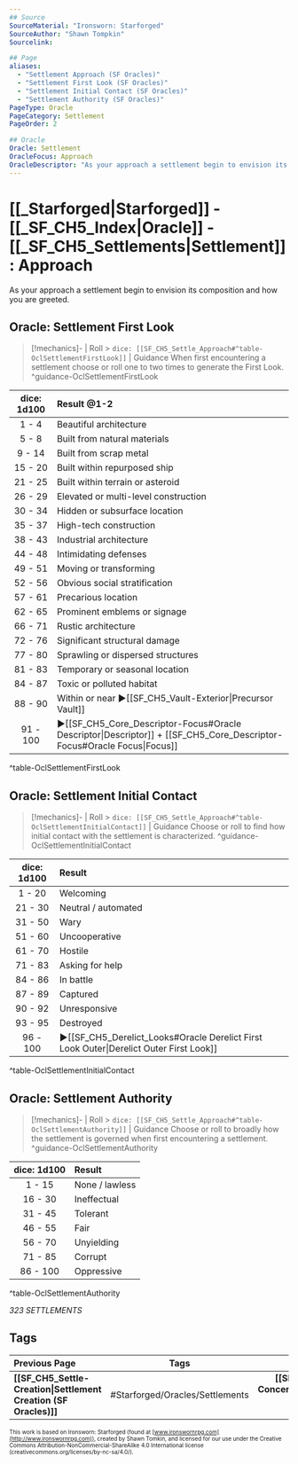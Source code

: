 ```yaml
---
## Source
SourceMaterial: "Ironsworn: Starforged"
SourceAuthor: "Shawn Tompkin"
Sourcelink: 

## Page
aliases:
  - "Settlement Approach (SF Oracles)"
  - "Settlement First Look (SF Oracles)"
  - "Settlement Initial Contact (SF Oracles)"
  - "Settlement Authority (SF Oracles)"
PageType: Oracle
PageCategory: Settlement
PageOrder: 2

## Oracle
Oracle: Settlement
OracleFocus: Approach
OracleDescriptor: "As your approach a settlement begin to envision its composition and how you are greeted."
---
```

 # [[_Starforged|Starforged]] - [[_SF_CH5_Index|Oracle]] - [[_SF_CH5_Settlements|Settlement]]: Approach
 As your approach a settlement begin to envision its composition and how you are greeted.

## Oracle: Settlement First Look
> [!mechanics]- | Roll > `dice: [[SF_CH5_Settle_Approach#^table-OclSettlementFirstLook]]` | Guidance
> When first encountering a settlement choose or roll one to two times to generate the First Look. ^guidance-OclSettlementFirstLook

| dice: 1d100 | Result @1-2 |
|:---:|:--- |
| 1 - 4 | Beautiful architecture |
| 5 - 8 | Built from natural materials |
| 9 - 14 | Built from scrap metal |
| 15 - 20 | Built within repurposed ship |
| 21 - 25 | Built within terrain or asteroid |
| 26 - 29 | Elevated or multi-level construction |
| 30 - 34 | Hidden or subsurface location |
| 35 - 37 | High-tech construction |
| 38 - 43 | Industrial architecture |
| 44 - 48 | Intimidating defenses |
| 49 - 51 | Moving or transforming |
| 52 - 56 | Obvious social stratification |
| 57 - 61 | Precarious location |
| 62 - 65 | Prominent emblems or signage |
| 66 - 71 | Rustic architecture |
| 72 - 76 | Significant structural damage |
| 77 - 80 | Sprawling or dispersed structures |
| 81 - 83 | Temporary or seasonal location |
| 84 - 87 | Toxic or polluted habitat |
| 88 - 90 | Within or near ▶[[SF_CH5_Vault-Exterior\|Precursor Vault]] |
| 91 - 100 | ▶[[SF_CH5_Core_Descriptor-Focus#Oracle Descriptor\|Descriptor]] + [[SF_CH5_Core_Descriptor-Focus#Oracle Focus\|Focus]] |
^table-OclSettlementFirstLook

## Oracle: Settlement Initial Contact
> [!mechanics]- | Roll > `dice: [[SF_CH5_Settle_Approach#^table-OclSettlementInitialContact]]` | Guidance
> Choose or roll to find how initial contact with the settlement is characterized. ^guidance-OclSettlementInitialContact

| dice: 1d100 | Result |
|:---:|:--- |
| 1 - 20 | Welcoming |
| 21 - 30 | Neutral / automated |
| 31 - 50 | Wary |
| 51 - 60 | Uncooperative |
| 61 - 70 | Hostile |
| 71 - 83 | Asking for help |
| 84 - 86 | In battle |
| 87 - 89 | Captured |
| 90 - 92 | Unresponsive |
| 93 - 95 | Destroyed |
| 96 - 100 | ▶[[SF_CH5_Derelict_Looks#Oracle Derelict First Look Outer\|Derelict Outer First Look]] |
^table-OclSettlementInitialContact

## Oracle: Settlement Authority
> [!mechanics]- | Roll > `dice: [[SF_CH5_Settle_Approach#^table-OclSettlementAuthority]]` | Guidance
> Choose or roll to broadly how the settlement is governed when first encountering a settlement. ^guidance-OclSettlementAuthority

| dice: 1d100 | Result |
|:---:|:--- |
| 1 - 15 | None / lawless |
| 16 - 30 | Ineffectual |
| 31 - 45 | Tolerant |
| 46 - 55 | Fair |
| 56 - 70 | Unyielding |
| 71 - 85 | Corrupt |
| 86 - 100 | Oppressive |
^table-OclSettlementAuthority

*323 SETTLEMENTS*

## Tags
| Previous Page | Tags | Next Page |
|:--- |:---:| ---:|
| **[[SF_CH5_Settle-Creation\|Settlement Creation (SF Oracles)]]** | #Starforged/Oracles/Settlements | **[[SF_CH5_Settle-Concerns\|Settlement Concerns (SF Oracles)]]** |

<font size=-2>This work is based on Ironsworn: Starforged (found at [www.ironswornrpg.com](http://www.ironswornrpg.com)), created by Shawn Tomkin, and licensed for our use under the Creative Commons Attribution-NonCommercial-ShareAlike 4.0 International license  (creativecommons.org/licenses/by-nc-sa/4.0/).</font>